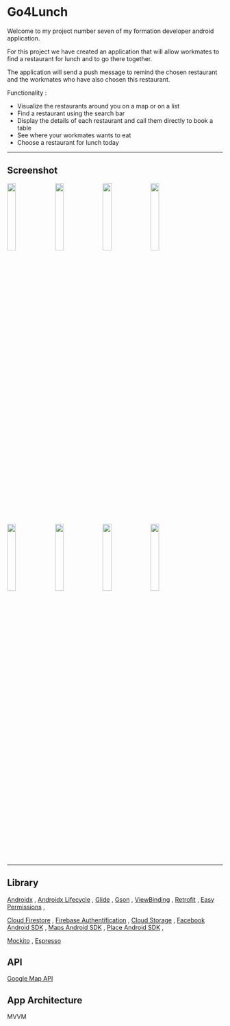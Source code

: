 # Go4Lunch

Welcome to my project number seven of my formation developer android application.

For this project we have created an application that will allow workmates to find a restaurant for lunch and to go there together.

The application will send a push message to remind the chosen restaurant and the workmates who have also chosen this restaurant.

Functionality :
* Visualize the restaurants around you on a map or on a list
* Find a restaurant using the search bar
* Display the details of each restaurant and call them directly to book a table
* See where your workmates wants to eat
* Choose a restaurant for lunch today 

---

## Screenshot

<img src="https://i.postimg.cc/8CfrxTdp/Screenshot-go4lunch-091740.png" width="20%" height="20%">&ensp;
<img src="https://i.postimg.cc/4yPKpyG5/Screenshot-go4lunch-092044.png" width="20%" height="20%">&ensp;
<img src="https://i.postimg.cc/wvhRTFbn/Screenshot-go4lunch-092110.png" width="20%" height="20%">&ensp;
<img src="https://i.postimg.cc/RFrnB2Gc/Screenshot-go4lunch-092136.png" width="20%" height="20%">

<img src="https://i.postimg.cc/kXMRqQNh/Screenshot-go4lunch-092220.png" width="20%" height="20%">&ensp;
<img src="https://i.postimg.cc/D0nJWs90/Screenshot-go4lunch-092248.png" width="20%" height="20%">&ensp;
<img src="https://i.postimg.cc/0yBwtzwX/Screenshot-go4lunch-092314.png" width="20%" height="20%">&ensp;
<img src="https://i.postimg.cc/ryNRBn4r/Screenshot-go4lunch-092334.png" width="20%" height="20%">

---

## Library

[Androidx](https://developer.android.com/jetpack/androidx) ,
[Androidx Lifecycle](https://developer.android.com/jetpack/androidx/releases/lifecycle) ,
[Glide](https://github.com/bumptech/glide/) ,
[Gson](https://github.com/google/gson/) ,
[ViewBinding](https://developer.android.com/topic/libraries/view-binding) ,
[Retrofit](https://square.github.io/retrofit/) ,
[Easy Permissions](https://github.com/googlesamples/easypermissions) ,

[Cloud Firestore](https://firebase.google.com/docs/firestore) ,
[Firebase Authentification](https://firebase.google.com/docs/auth) ,
[Cloud Storage](https://firebase.google.com/docs/storage) ,
[Facebook Android SDK](https://developers.facebook.com/docs/android/) ,
[Maps Android SDK](https://developers.google.com/maps/documentation/android-sdk/intro) ,
[Place Android SDK](https://developers.google.com/places/android-sdk/intro) ,


[Mockito](https://site.mockito.org/) ,
[Espresso](https://developer.android.com/training/testing/espresso)

## API

[Google Map API](https://maps.googleapis.com)

## App Architecture

MVVM

